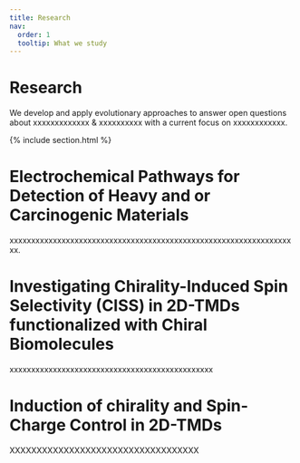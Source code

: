 ```yaml
---
title: Research
nav:
  order: 1
  tooltip: What we study
---
```


# <i class="fas fa-microscope"></i>Research

We develop and apply evolutionary approaches to answer open questions about xxxxxxxxxxxxx & xxxxxxxxxx with a current focus on xxxxxxxxxxxx.

{% include section.html %}
# Electrochemical Pathways for Detection of Heavy and or Carcinogenic Materials

xxxxxxxxxxxxxxxxxxxxxxxxxxxxxxxxxxxxxxxxxxxxxxxxxxxxxxxxxxxxxxxxxxx. 

# Investigating Chirality-Induced Spin Selectivity (CISS) in 2D-TMDs functionalized with Chiral Biomolecules

xxxxxxxxxxxxxxxxxxxxxxxxxxxxxxxxxxxxxxxxxxxxxxx   

# Induction of chirality and Spin-Charge Control in 2D-TMDs 

XXXXXXXXXXXXXXXXXXXXXXXXXXXXXXXXXXX

